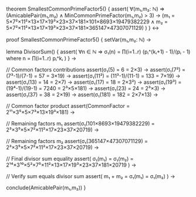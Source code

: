 theorem SmallestCommonPrimeFactor5() {
  assert(
    ∀(m₁,m₂: ℕ) ⇒ 
    (AmicablePair(m₁,m₂) ∧ MinCommonPrimeFactor(m₁,m₂) > 3) →
    (m₁ = 5×7²×11²×13×17×19³×23×37×181×101×8693×19479382229 ∧
     m₂ = 5×7²×11²×13×17×19³×23×37×181×365147×47307071129)
  )
} ↔

proof SmallestCommonPrimeFactor5() {
  setVar(m₁,m₂: ℕ) →
  
  lemma DivisorSum() {
    assert(
      ∀n ∈ ℕ ⇒ σ₁(n) = ∏(i=1..r) (pᵢ^(kᵢ+1) - 1)/(pᵢ - 1)
      where n = ∏(i=1..r) pᵢ^kᵢ
    )
  } →

  // Common factors contributions
  assert(σ₁(5) = 6 = 2×3) →
  assert(σ₁(7²) = (7³-1)/(7-1) = 57 = 3×19) →
  assert(σ₁(11²) = (11³-1)/(11-1) = 133 = 7×19) →
  assert(σ₁(13) = 14 = 2×7) →
  assert(σ₁(17) = 18 = 2×3²) →
  assert(σ₁(19³) = (19⁴-1)/(19-1) = 7240 = 2³×5×181) →
  assert(σ₁(23) = 24 = 2³×3) →
  assert(σ₁(37) = 38 = 2×19) →
  assert(σ₁(181) = 182 = 2×7×13) →

  // Common factor product
  assert(CommonFactor = 2¹¹×3⁵×5×7³×13×19³×181) →

  // Remaining factors m₁
  assert(σ₁(101×8693×19479382229) = 2³×3⁵×5×7²×11²×17×23×37×20719) →
  
  // Remaining factors m₂
  assert(σ₁(365147×47307071129) = 2³×3⁵×5×7²×11²×17×23×37×20719) →

  // Final divisor sum equality
  assert(
    σ₁(m₁) = σ₁(m₂) = 
    2¹⁴×3¹⁰×5²×7⁵×11²×13×17×19³×23×37×181×20719
  ) →

  // Verify sum equals divisor sum
  assert(
    m₁ + m₂ = σ₁(m₁) = σ₁(m₂)
  ) →

  conclude(AmicablePair(m₁,m₂))
}